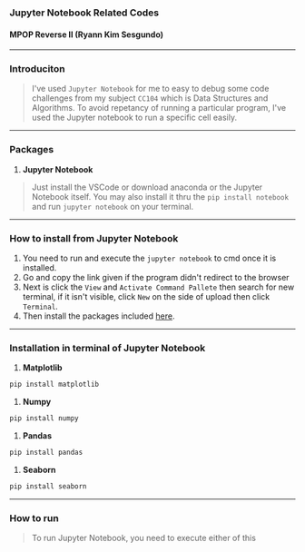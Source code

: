 ### Jupyter Notebook Related Codes
#### MPOP Reverse II (Ryann Kim Sesgundo)

---
### Introduciton
> I've used `Jupyter Notebook` for me to easy to debug some code challenges from my subject `CC104` which is Data Structures and Algorithms. To avoid repetancy of running a particular program, I've used the Jupyter notebook to run a specific cell easily.

---
### Packages
1. **Jupyter Notebook**
> Just install the VSCode or download anaconda or the Jupyter Notebook itself. You may also install it thru the `pip install notebook` and run `jupyter notebook` on your terminal.


---
### How to install from Jupyter Notebook
1. You need to run and execute the `jupyter notebook` to cmd once it is installed.
2. Go and copy the link given if the program didn't redirect to the browser
3. Next is click the `View` and `Activate Command Pallete` then search for new terminal, if it isn't visible, click `New` on the side of upload then click `Terminal`.
4. Then install the packages included [here](#installation-in-terminal-of-jupyter-notebook).


---
### Installation in terminal of Jupyter Notebook
1. **Matplotlib**
```Bash
pip install matplotlib
```
1. **Numpy**
```Bash
pip install numpy
```
1. **Pandas**
```Bash
pip install pandas
```
1. **Seaborn**
```Bash
pip install seaborn
```

---
### How to run
> To run Jupyter Notebook, you need to execute either of this 